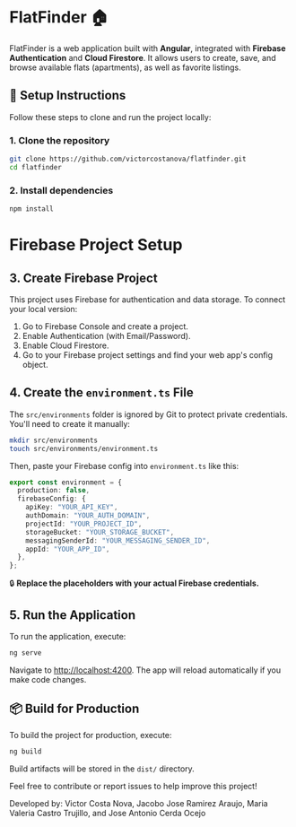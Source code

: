 # FlatFinder 🏠

FlatFinder is a web application built with **Angular**, integrated with **Firebase Authentication** and **Cloud Firestore**. It allows users to create, save, and browse available flats (apartments), as well as favorite listings.

## 🔧 Setup Instructions

Follow these steps to clone and run the project locally:

### 1. Clone the repository

```bash
git clone https://github.com/victorcostanova/flatfinder.git
cd flatfinder
```

### 2. Install dependencies

```bash
npm install
```

# Firebase Project Setup

## 3. Create Firebase Project

This project uses Firebase for authentication and data storage. To connect your local version:

1. Go to Firebase Console and create a project.
2. Enable Authentication (with Email/Password).
3. Enable Cloud Firestore.
4. Go to your Firebase project settings and find your web app's config object.

## 4. Create the `environment.ts` File

The `src/environments` folder is ignored by Git to protect private credentials. You'll need to create it manually:

```bash
mkdir src/environments
touch src/environments/environment.ts
```

Then, paste your Firebase config into `environment.ts` like this:

```typescript
export const environment = {
  production: false,
  firebaseConfig: {
    apiKey: "YOUR_API_KEY",
    authDomain: "YOUR_AUTH_DOMAIN",
    projectId: "YOUR_PROJECT_ID",
    storageBucket: "YOUR_STORAGE_BUCKET",
    messagingSenderId: "YOUR_MESSAGING_SENDER_ID",
    appId: "YOUR_APP_ID",
  },
};
```

🔒 **Replace the placeholders with your actual Firebase credentials.**

## 5. Run the Application

To run the application, execute:

```bash
ng serve
```

Navigate to [http://localhost:4200](http://localhost:4200). The app will reload automatically if you make code changes.

## 📦 Build for Production

To build the project for production, execute:

```bash
ng build
```

Build artifacts will be stored in the `dist/` directory.

Feel free to contribute or report issues to help improve this project!

Developed by: Victor Costa Nova, Jacobo Jose Ramirez Araujo, Maria Valeria Castro Trujillo, and Jose Antonio Cerda Ocejo

